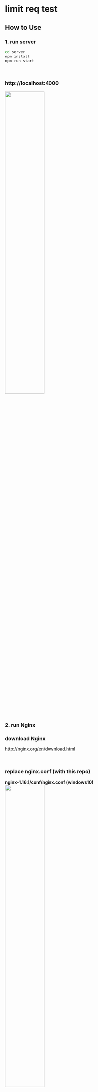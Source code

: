 # limit req test


## How to Use

### 1. run server

```bash
cd server
npm install
npm run start
```

&nbsp;

### http://localhost:4000

<img src="https://user-images.githubusercontent.com/25674959/72679151-55fe5400-3aa4-11ea-900a-97504d4b5db1.png" width="50%"></img>

&nbsp;

&nbsp;

### 2. run Nginx

### download Nginx

http://nginx.org/en/download.html

&nbsp;

### replace nginx.conf (with this repo)

**nginx-1.16.1/conf/nginx.conf (windows10)**
<img src="https://user-images.githubusercontent.com/25674959/72679312-5113c180-3af1-11ea-9822-d48d62974a4b.png" width="50%"></img>

&nbsp;

**nginx detail**

```nginx
# ...

http {
    # ...

    limit_req_zone $binary_remote_addr zone=testZone:10m rate=10r/s;

    server {
        listen       80;
        server_name  localhost;

        location / {
            proxy_pass http://localhost:4000;
            # ...
        }

        location /recommend {
            proxy_pass http://localhost:4000/recommend;
            # ...
            
            limit_req zone=testZone burst=5;
            limit_req_status        429;
            limit_req_log_level     error;
        }

        # ...

    }

}
```

&nbsp;
&nbsp;

### run Nginx

<img src="https://user-images.githubusercontent.com/25674959/72679282-16118e00-3af1-11ea-8369-a03ed29e5478.png" width="50%"></img>

&nbsp;

&nbsp;

## 3. Test

### http://localhost

<img src="https://user-images.githubusercontent.com/25674959/72679240-b4e9ba80-3af0-11ea-86a8-a15a9c52f5c7.png" width="50%"></img>

&nbsp;

### click Button

<img src="https://user-images.githubusercontent.com/25674959/72679251-cdf26b80-3af0-11ea-824e-fbe94d8a6aa5.png" width="50%"></img>

(Browser log)

<img src="https://user-images.githubusercontent.com/25674959/72679264-eb273a00-3af0-11ea-98f1-9d3d8ab9ab43.png" width="50%"></img>

(Server log)
